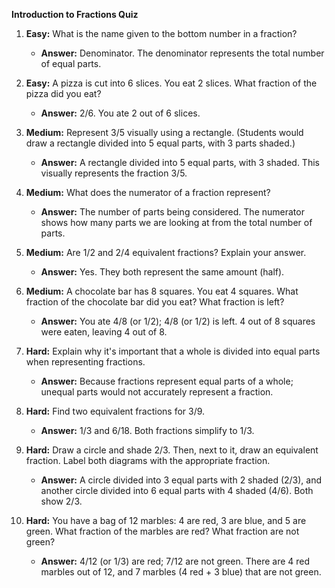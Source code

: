 **Introduction to Fractions Quiz**

1. **Easy:** What is the name given to the bottom number in a fraction?
    * **Answer:** Denominator.  The denominator represents the total number of equal parts.

2. **Easy:**  A pizza is cut into 6 slices. You eat 2 slices. What fraction of the pizza did you eat?
    * **Answer:** 2/6.  You ate 2 out of 6 slices.

3. **Medium:**  Represent 3/5 visually using a rectangle. (Students would draw a rectangle divided into 5 equal parts, with 3 parts shaded.)
    * **Answer:**  A rectangle divided into 5 equal parts, with 3 shaded. This visually represents the fraction 3/5.


4. **Medium:** What does the numerator of a fraction represent?
    * **Answer:** The number of parts being considered.  The numerator shows how many parts we are looking at from the total number of parts.

5. **Medium:** Are 1/2 and 2/4 equivalent fractions? Explain your answer.
    * **Answer:** Yes. They both represent the same amount (half).

6. **Medium:** A chocolate bar has 8 squares. You eat 4 squares. What fraction of the chocolate bar did you eat?  What fraction is left?
    * **Answer:** You ate 4/8 (or 1/2); 4/8 (or 1/2) is left. 4 out of 8 squares were eaten, leaving 4 out of 8.


7. **Hard:**  Explain why it's important that a whole is divided into equal parts when representing fractions.
    * **Answer:** Because fractions represent equal parts of a whole; unequal parts would not accurately represent a fraction.

8. **Hard:** Find two equivalent fractions for 3/9.
    * **Answer:** 1/3 and 6/18.  Both fractions simplify to 1/3.

9. **Hard:** Draw a circle and shade 2/3. Then, next to it, draw an equivalent fraction. Label both diagrams with the appropriate fraction.
    * **Answer:** A circle divided into 3 equal parts with 2 shaded (2/3), and another circle divided into 6 equal parts with 4 shaded (4/6).  Both show 2/3.

10. **Hard:** You have a bag of 12 marbles: 4 are red, 3 are blue, and 5 are green. What fraction of the marbles are red? What fraction are not green?
    * **Answer:** 4/12 (or 1/3) are red; 7/12 are not green. There are 4 red marbles out of 12, and 7 marbles (4 red + 3 blue) that are not green.